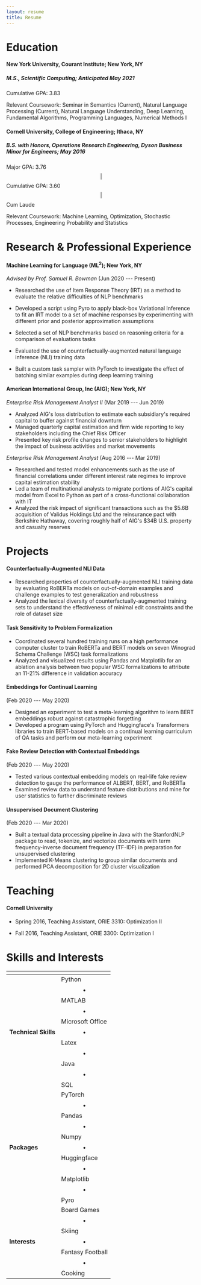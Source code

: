 ```yaml
---
layout: resume
title: Resume
---
```


# Education

#### **New York University, Courant Institute**; New York, NY

##### ***M.S., Scientific Computing***; Anticipated May 2021

Cumulative GPA: 3.83

Relevant Coursework: Seminar in Semantics (Current), Natural Language Processing (Current), Natural Language Understanding, Deep Learning, Fundamental Algorithms, Programming Languages, Numerical Methods I

#### **Cornell University, College of Engineering**; Ithaca, NY

##### ***B.S. with Honors, Operations Research Engineering,*** *Dyson Business Minor for Engineers*; May 2016

Major GPA: 3.76 $$\vert$$ Cumulative GPA: 3.60 $$\vert$$ Cum Laude

Relevant Coursework: Machine Learning, Optimization, Stochastic Processes, Engineering Probability and Statistics

# Research &amp; Professional Experience

#### Machine Learning for Language (ML<sup>2</sup>); New York, NY

*Advised by Prof. Samuel R. Bowman* (Jun 2020 --- Present)

- Researched the use of Item Response Theory (IRT) as a method to evaluate the relative difficulties of NLP benchmarks
- Developed a script using Pyro to apply black-box Variational Inference to fit an IRT model to a set of machine responses by experimenting with different prior and posterior approximation assumptions
- Selected a set of NLP benchmarks based on reasoning criteria for a comparison of evaluations tasks
- Evaluated the use of counterfactually-augmented natural language inference (NLI) training data

- Built a custom task sampler with PyTorch to investigate the effect of batching similar examples during deep learning training



#### American International Group, Inc (AIG); New York, NY

*Enterprise Risk Management Analyst II* (Mar 2019 --- Jun 2019)

- Analyzed AIG's loss distribution to estimate each subsidiary's required capital to buffer against financial downturn
- Managed quarterly capital estimation and firm wide reporting to key stakeholders including the Chief Risk Officer
- Presented key risk profile changes to senior stakeholders to highlight the impact of business activities and market movements



*Enterprise Risk Management Analyst* (Aug 2016 --- Mar 2019)

- Researched and tested model enhancements such as the use of financial correlations under different interest rate regimes to improve capital estimation stability
- Led a team of multinational analysts to migrate portions of AIG's capital model from Excel to Python as part of a cross-functional collaboration with IT
- Analyzed the risk impact of significant transactions such as the \$5.6B acquisition of Validus Holdings Ltd and the reinsurance pact with Berkshire Hathaway, covering roughly half of AIG's \$34B U.S. property and casualty reserves



# Projects

#### Counterfactually-Augmented NLI Data

- Researched properties of counterfactually-augmented NLI training data by evaluating RoBERTa models on out-of-domain examples and challenge examples to test generalization and robustness
- Analyzed the lexical diversity of counterfactually-augmented training sets to understand the effectiveness of minimal edit constraints and the role of dataset size



#### Task Sensitivity to Problem Formalization

- Coordinated several hundred training runs on a high performance computer cluster to train RoBERTa and BERT models on seven Winograd Schema Challenge (WSC) task formalizations
- Analyzed and visualized results using Pandas and Matplotlib for an ablation analysis between two popular WSC formalizations to attribute an 11-21% difference in validation accuracy



#### Embeddings for Continual Learning

(Feb 2020 --- May 2020)

- Designed an experiment to test a meta-learning algorithm to learn BERT embeddings robust against catastrophic forgetting
- Developed a program using PyTorch and Huggingface's Transformers libraries to train BERT-based models on a continual learning curriculum of QA tasks and perform our meta-learning experiment



#### Fake Review Detection with Contextual Embeddings

(Feb 2020 --- May 2020)

- Tested various contextual embedding models on real-life fake review detection to gauge the performance of ALBERT, BERT, and RoBERTa
- Examined review data to understand feature distributions and mine for user statistics to further discriminate reviews



#### Unsupervised Document Clustering

(Feb 2020 --- Mar 2020)

- Built a textual data processing pipeline in Java with the StanfordNLP package to read, tokenize, and vectorize documents with term frequency-inverse document frequency (TF-IDF) in preparation for unsupervised clustering
- Implemented K-Means clustering to group similar documents and performed PCA decomposition for 2D cluster visualization



# Teaching

#### Cornell University

- Spring 2016, Teaching Assistant, ORIE 3310: Optimization II

- Fall 2016, Teaching Assistant, ORIE 3300: Optimization I



# Skills and Interests

| <!-- -->             | <!-- -->                                                     |
| -------------------- | ------------------------------------------------------------ |
| **Technical Skills** | Python $$\bullet$$ MATLAB $$\bullet$$ Microsoft Office $$\bullet$$ Latex $$\bullet$$ Java $$\bullet$$ SQL |
| **Packages**         | PyTorch $$\bullet$$ Pandas $$\bullet$$ Numpy $$\bullet$$ Huggingface $$\bullet$$ Matplotlib $$\bullet$$ Pyro |
| **Interests**        | Board Games $$\bullet$$ Skiing $$\bullet$$ Fantasy Football $$\bullet$$ Cooking |

